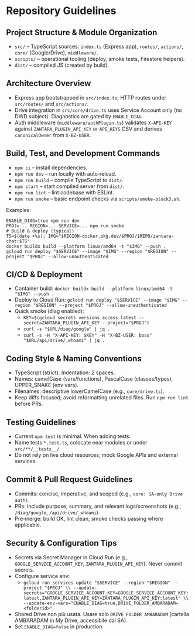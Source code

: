 # Repository Guidelines

## Project Structure & Module Organization
- `src/` – TypeScript sources: `index.ts` (Express app), `routes/`, `actions/`, `core/` (Google/Drive), `middleware/`.
- `scripts/` – operational tooling (deploy, smoke tests, Firestore helpers).
- `dist/` – compiled JS (created by build).

## Architecture Overview
- Express app bootstrapped in `src/index.ts`; HTTP routes under `src/routes/` and `src/actions/`.
- Drive integration in `src/core/drive.ts` uses Service Account only (no DWD subject). Diagnostics are gated by `ENABLE_DIAG`.
- Auth middleware (`middleware/authPlugin.ts`) validates `X-API-KEY` against `ZANTARA_PLUGIN_API_KEY` or `API_KEYS` CSV and derives `canonicalOwner` from `X-BZ-USER`.

## Build, Test, and Development Commands
- `npm ci` – install dependencies.
- `npm run dev` – run locally with auto‑reload.
- `npm run build` – compile TypeScript to `dist/`.
- `npm start` – start compiled server from `dist/`.
- `npm run lint` – lint codebase with ESLint.
- `npm run smoke` – basic endpoint checks via `scripts/smoke-block3.sh`.

Examples:
```
ENABLE_DIAG=true npm run dev
PROJ=... REGION=... SERVICE=... npm run smoke
# Build & deploy (typical)
TS=$(date +%s); IMG="$REGION-docker.pkg.dev/$PROJ/$REPO/zantara-chat:$TS"
docker buildx build --platform linux/amd64 -t "$IMG" --push .
gcloud run deploy "$SERVICE" --image "$IMG" --region "$REGION" --project "$PROJ" --allow-unauthenticated
```

## CI/CD & Deployment
- Container build: `docker buildx build --platform linux/amd64 -t "$IMG" --push .`
- Deploy to Cloud Run: `gcloud run deploy "$SERVICE" --image "$IMG" --region "$REGION" --project "$PROJ" --allow-unauthenticated`
- Quick smoke (diag enabled):
  - `KEY=$(gcloud secrets versions access latest --secret=ZANTARA_PLUGIN_API_KEY --project="$PROJ")`
  - `curl -s "$URL/diag/google" | jq .`
  - `curl -s -H "X-API-KEY: $KEY" -H "X-BZ-USER: boss" "$URL/api/drive/_whoami" | jq .`

## Coding Style & Naming Conventions
- TypeScript (strict). Indentation: 2 spaces.
- Names: camelCase (vars/functions), PascalCase (classes/types), UPPER_SNAKE (env vars).
- Filenames: descriptive lowerCamelCase (e.g., `core/drive.ts`).
- Keep diffs focused; avoid reformatting unrelated files. Run `npm run lint` before PRs.

## Testing Guidelines
- Current `npm test` is minimal. When adding tests:
- Name tests `*.test.ts`, colocate near modules or under `src/**/__tests__/`.
- Do not rely on live cloud resources; mock Google APIs and external services.

## Commit & Pull Request Guidelines
- Commits: concise, imperative, and scoped (e.g., `core: SA-only Drive auth`).
- PRs: include purpose, summary, and relevant logs/screenshots (e.g., `/diag/google`, `/api/drive/_whoami`).
- Pre‑merge: build OK, lint clean, smoke checks passing where applicable.

## Security & Configuration Tips
- Secrets via Secret Manager in Cloud Run (e.g., `GOOGLE_SERVICE_ACCOUNT_KEY`, `ZANTARA_PLUGIN_API_KEY`). Never commit secrets.
- Configure service env:
  - `gcloud run services update "$SERVICE" --region "$REGION" --project "$PROJ" \\
    --update-secrets="GOOGLE_SERVICE_ACCOUNT_KEY=GOOGLE_SERVICE_ACCOUNT_KEY:latest,ZANTARA_PLUGIN_API_KEY=ZANTARA_PLUGIN_API_KEY:latest" \\
    --update-env-vars="ENABLE_DIAG=true,DRIVE_FOLDER_AMBARADAM=<folderId>"`
- Shared Drive non più usata. Usare solo `DRIVE_FOLDER_AMBARADAM` (cartella AMBARADAM in My Drive, accessibile dal SA).
- Set `ENABLE_DIAG=false` in production.
